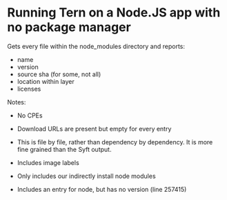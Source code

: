 # Running Tern on a Node.JS app with no package manager

Gets every file within the node_modules directory and reports:
* name
* version
* source sha (for some, not all)
* location within layer
* licenses

Notes:
* No CPEs
* Download URLs are present but empty for every entry
* This is file by file, rather than dependency by dependency. It is more fine
  grained than the Syft output.

* Includes image labels

* Only includes our indirectly install node modules

* Includes an entry for node, but has no version (line 257415)

